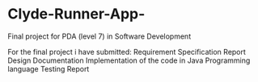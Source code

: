 # Clyde-Runner-App-
Final project for PDA (level 7) in Software Development 


For the final project i have submitted: 
  Requirement Specification Report
  Design Documentation
  Implementation of the code in Java Programming language
  Testing Report
